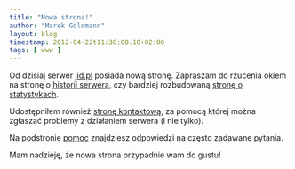 ```yaml
---
title: "Nowa strona!"
author: "Marek Goldmann"
layout: blog
timestamp: 2012-04-22t11:38:00.10+02:00
tags: [ www ]
---
```


Od dzisiaj serwer [jid.pl](/) posiada nową stronę. Zapraszam do rzucenia okiem na stronę o [historii serwera](/history/), czy bardziej rozbudowaną [stronę o statystykach](/info/).

Udostępniłem również [stronę kontaktową](/contact/), za pomocą której można zgłaszać problemy z działaniem serwera (i nie tylko).

Na podstronie [pomoc](/help/) znajdziesz odpowiedzi na często zadawane pytania.

Mam nadzieję, że nowa strona przypadnie wam do gustu!
